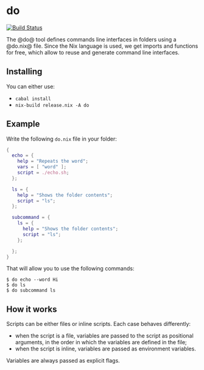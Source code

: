 # do

[![Build Status](https://travis-ci.com/guaraqe/do.svg?branch=master)](https://travis-ci.com/guaraqe/do)

The @do@ tool defines commands line interfaces in folders using a @do.nix@ file.
Since the Nix language is used, we get imports and functions for free, which allow to reuse and generate command line interfaces.

## Installing

You can either use:

- `cabal install`
- `nix-build release.nix -A do`

## Example

Write the following `do.nix` file in your folder:

```nix
{
  echo = {
    help = "Repeats the word";
    vars = [ "word" ];
    script = ./echo.sh;
  };

  ls = {
    help = "Shows the folder contents";
    script = "ls";
  };

  subcommand = {
    ls = {
      help = "Shows the folder contents";
      script = "ls";
    };

  };
}
```

That will allow you to use the following commands:

```
$ do echo --word Hi
$ do ls
$ do subcommand ls
```

## How it works

Scripts can be either files or inline scripts.
Each case behaves differently:

- when the script is a file, variables are passed to the script as positional arguments, in the order in which the variables are defined in the file;
- when the script is inline, variables are passed as environment variables.

Variables are always passed as explicit flags.
